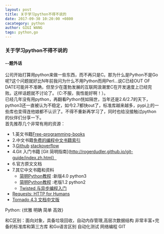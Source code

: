 ```yaml
---
layout: post
title: 关于学习python不得不说的
date: 2017-09-30 10:20:00 +0800
cacategory: python
author: GIGI WANG
tags: python,go
---
```


<h3>关于学习python不得不说的</h3>
<h4>--题外话</h4>
公司开始打算用python来做一些东西，而不再只是C。那为什么是Python不是Go呢?这个问题就好比N年前我问为什么不用Python而用Perl...说C已经OUT OF DATE可能并不准确，但至少在蓬勃发展的互联网浪潮里C在开发速度上已经完败。这样话题就不讨论了。（C:不服，我性能好啊！）。<br>已经几年没有用python，再翻看Python恍如隔世，当年还是2.6/2.7的天下，python3还一直被认为不稳定，如今2.7都快out了，标准库越来越多，pypi上的一些库也变得连他娘都不认识了。不得不重新再学习了，同时也给没接触过python的伙伴们分享一下。<br>
首先推荐几个非常有用的资源：

* 1.英文书籍[Free-programming-books](https://github.com/EbookFoundation/free-programming-books/blob/f2d40b8c613af08c03b535ca6de15a65f9856518/free-programming-books.md)
* 2.中文书籍[免费的编程中文书籍索引](https://github.com/justjavac/free-programming-books-zh_CN)
* 3.[Github](https://github.com/) [stackoverflow](https://stackoverflow.com/)
* 4.Git 入门书籍 [Git 简明指南](http://rogerdudler.github.io/git-guide/index.zh.html）
* 6.官方原文文档
* 7.其它中文书籍和资料
  * [简明Python教程](https://bop.molun.net/) :新版4.0 python3
  * [简明Python教程](http://www.kuqin.com/abyteofpython_cn/index.html) :老版1.2 python2
  * [Twisted 与异步编程入门](https://www.gitbook.com/book/likebeta/twisted-intro-cn/details)
 * [Requests: HTTP for Humans](http://requests-docs-cn.readthedocs.io/zh_CN/latest/)
 * [Tornado 4.3 文档中文版](https://tornado-zh.readthedocs.io/zh/latest/)

Python:  {优雅 明确 简单 高效}
  
  和C区别：面向对象，具备垃圾回收，自动内存管理,高层次数据结构 非常丰富+完备的标准库和第三方库
  和Go语言区别
  自动化测试 网络编程
  GIT
          
